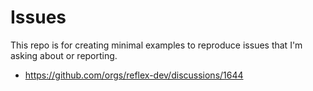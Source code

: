 # Issues

This repo is for creating minimal examples to reproduce issues that I'm asking about or reporting.

* https://github.com/orgs/reflex-dev/discussions/1644
